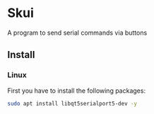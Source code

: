 # Skui
A program to send serial commands via buttons




## Install

### Linux 

First you have to install the following packages:

```bash
sudo apt install libqt5serialport5-dev -y
```
